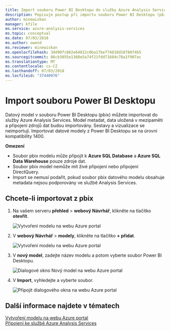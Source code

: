 ```yaml
---
title: Import souboru Power BI Desktopu do služby Azure Analysis Services | Dokumentace Microsoftu
description: Popisuje postup při importu souboru Power BI Desktopu (pbix) pomocí webu Azure portal.
author: minewiskan
manager: kfile
ms.service: azure-analysis-services
ms.topic: conceptual
ms.date: 07/03/2018
ms.author: owend
ms.reviewer: minewiskan
ms.openlocfilehash: 3dd90fc862e64812c0ba17bef74818d18788f4b5
ms.sourcegitcommit: 86cb3855e1368e5a74f21fdd71684c78a1f907ac
ms.translationtype: MT
ms.contentlocale: cs-CZ
ms.lasthandoff: 07/03/2018
ms.locfileid: "37440976"
---
```

# <a name="import-a-power-bi-desktop-file"></a>Import souboru Power BI Desktopu

Datový model v souboru Power BI Desktopu (pbix) můžete importovat do služby Azure Analysis Services. Model metadat, data uložená v mezipaměti a připojení zdrojů dat budou importovány. Sestavy a vizualizace se neimportují. Importovat datové modely z Power BI Desktopu se na úrovni kompatibility 1400.

**Omezení**   
- Soubor pbix modelu může připojit k **Azure SQL Database** a **Azure SQL Data Warehouse** pouze zdroje dat. 
- Soubor pbix model nemůže mít živé připojení nebo připojení DirectQuery. 
- Import se nemusí podařit, pokud soubor pbix datového modelu obsahuje metadata nejsou podporovány ve službě Analysis Services.

## <a name="to-import-from-pbix"></a>Chcete-li importovat z pbix

1. Na vašem serveru **přehled** > **webový Návrhář**, klikněte na tlačítko **otevřít**.

    ![Vytvoření modelu na webu Azure portal](./media/analysis-services-create-model-portal/aas-create-portal-overview-wd.png)

2. V **webový Návrhář** > **modely**, klikněte na tlačítko **+ přidat**.

    ![Vytvoření modelu na webu Azure portal](./media/analysis-services-create-model-portal/aas-create-portal-models.png)

3. V **nový model**, zadejte název modelu a potom vyberte soubor Power BI Desktopu.

    ![Dialogové okno Nový model na webu Azure portal](./media/analysis-services-import-pbix/aas-import-pbix-new-model.png)

4. V **Import**, vyhledejte a vyberte soubor.

     ![Připojit dialogového okna na webu Azure portal](./media/analysis-services-import-pbix/aas-import-pbix-select-file.png)

## <a name="see-also"></a>Další informace najdete v tématech

[Vytvoření modelu na webu Azure portal](analysis-services-create-model-portal.md)   
[Připojení ke službě Azure Analysis Services](analysis-services-connect.md)  
